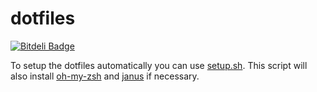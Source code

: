 dotfiles
========

[![Bitdeli Badge](https://d2weczhvl823v0.cloudfront.net/juliangrosshauser/dotfiles/trend.png)](https://bitdeli.com/free "Bitdeli Badge")

To setup the dotfiles automatically you can use [setup.sh](https://github.com/juliangrosshauser/dotfiles/blob/master/setup.sh "Setup Script"). This script will also
install [oh-my-zsh](http://ohmyz.sh "oh-my-zsh") and [janus](https://github.com/carlhuda/janus "janus") if necessary.
